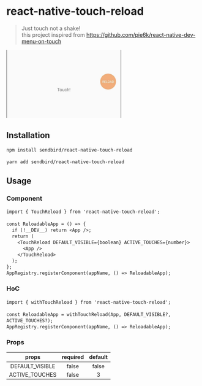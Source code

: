 # react-native-touch-reload

> Just touch not a shake! <br/>
> this project inspired from https://github.com/pie6k/react-native-dev-menu-on-touch

<img width="300" src="screenshot.png">

## Installation

```sh
npm install sendbird/react-native-touch-reload
```

```sh
yarn add sendbird/react-native-touch-reload
```

## Usage

### Component

```tsx
import { TouchReload } from 'react-native-touch-reload';

const ReloadableApp = () => {
  if (!__DEV__) return <App />;
  return (
    <TouchReload DEFAULT_VISIBLE={boolean} ACTIVE_TOUCHES={number}>
      <App />
    </TouchReload>
  );
};
AppRegistry.registerComponent(appName, () => ReloadableApp);
```

### HoC

```tsx
import { withTouchReload } from 'react-native-touch-reload';

const ReloadableApp = withTouchReload(App, DEFAULT_VISIBLE?, ACTIVE_TOUCHES?);
AppRegistry.registerComponent(appName, () => ReloadableApp);
```

### Props

|      props      | required | default |
| :-------------: | :------: | :-----: |
| DEFAULT_VISIBLE |  false   |  false  |
| ACTIVE_TOUCHES  |  false   |    3    |
